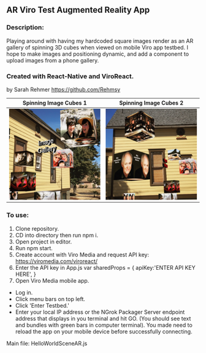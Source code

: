 ## AR Viro Test Augmented Reality App

### Description:
Playing around with having my hardcoded square images render as an AR gallery of spinning 3D cubes when viewed on mobile Viro app testbed. I hope to make images and positioning dynamic, and add a component to upload images from a phone gallery.

### Created with React-Native and ViroReact.
by Sarah Rehmer https://github.com/Rehmsy

Spinning Image Cubes 1              |  Spinning Image Cubes 2
:-------------------------:|:-------------------------:
<img src="images/floating-image-cubes1.JPG" alt="image cubes floating around a neighborhood" width="300">  |  <img src="images/floating-image-cubes2.JPG" alt="another view of image cubes floating around a neighborhood" width="300">



### To use:
1. Clone repository. 
2. CD into directory then run npm i.
3. Open project in editor. 
4. Run npm start.
5. Create account with Viro Media and request API key: https://viromedia.com/viroreact/
6. Enter the API key in App.js
    var sharedProps = {
    apiKey:'ENTER API KEY HERE',
    }
7. Open Viro Media mobile app. 
  * Log in.
  * Click menu bars on top left.
  * Click 'Enter Testbed.'
  * Enter your local IP address or the NGrok Packager Server endpoint   address that displays in you terminal and hit GO.
      (You should see text and bundles with green bars in computer terminal). You made need to reload the app on your mobile device before successfully connecting. 

  Main file: HelloWorldSceneAR.js

